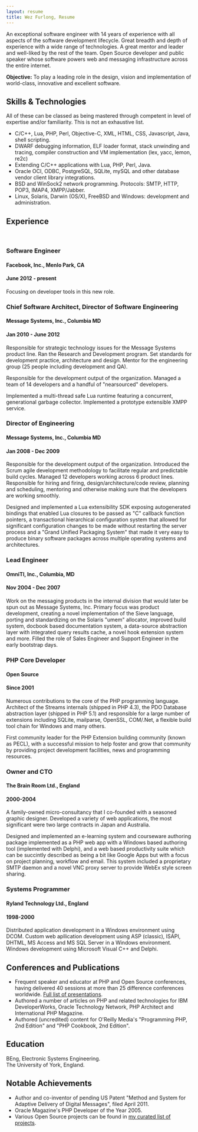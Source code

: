 ```yaml
---
layout: resume
title: Wez Furlong, Resume
---
```


An exceptional software engineer with 14 years of experience with all
aspects of the software development lifecycle.  Great breadth and depth
of experience with a wide range of technologies.  A great mentor and
leader and well-liked by the rest of the team.  Open Source developer
and public speaker whose software powers web and messaging
infrastructure across the entire internet.

**Objective:** To play a leading role in the design, vision and
implementation of world-class, innovative and excellent software.

## Skills & Technologies

All of these can be classed as being mastered through competent in
level of expertise and/or familiarity.  This is not an exhaustive list.

 * C/C++, Lua, PHP, Perl, Objective-C, XML, HTML, CSS, Javascript, Java,
   shell scripting.
 * DWARF debugging information, ELF loader format, stack unwinding and
   tracing, compiler construction and VM implementation (lex, yacc, lemon, re2c)
 * Extending C/C++ applications with Lua, PHP, Perl, Java.
 * Oracle OCI, ODBC, PostgreSQL, SQLite, mySQL and other database vendor client
   library integrations.
 * BSD and WinSock2 network programming. Protocols: SMTP, HTTP, POP3, IMAP4,
   XMPP/Jabber.
 * Linux, Solaris, Darwin (OS/X), FreeBSD and Windows: development and
   administration.

## Experience

<br/>


### Software Engineer
#### Facebook, Inc., Menlo Park, CA
#### June 2012 - present

Focusing on developer tools in this new role.

### Chief Software Architect, Director of Software Engineering
#### Message Systems, Inc., Columbia MD
#### Jan 2010 - June 2012

Responsible for strategic technology issues for the Message Systems
product line.  Ran the Research and Development program.  Set standards
for development practice, architecture and design.  Mentor for the
engineering group (25 people including development and QA).

Responsible for the development output of the organization.  Managed a
team of 14 developers and a handful of "nearsourced" developers.

Implemented a multi-thread safe Lua runtime featuring a concurrent,
generational garbage collector.  Implemented a prototype extensible XMPP
service.

### Director of Engineering
#### Message Systems, Inc., Columbia MD
#### Jan 2008 - Dec 2009

Responsible for the development output of the organization.  Introduced
the Scrum agile development methodology to facilitate regular and
predictable build cycles.  Managed 12 developers working across 6
product lines.  Responsible for hiring and firing,
design/architecture/code review, planning and scheduling, mentoring and
otherwise making sure that the developers are working smoothly.

Designed and implemented a Lua extensibility SDK exposing autogenerated
bindings that enabled Lua closures to be passed as "C" callback function
pointers, a transactional hierarchical configuration system that allowed
for significant configuration changes to be made without restarting the
server process and a "Grand Unified Packaging System" that made it
very easy to produce binary software packages across multiple
operating systems and architectures.

### Lead Engineer
#### OmniTI, Inc., Columbia, MD
#### Nov 2004 - Dec 2007

Work on the messaging products in the internal division that would later
be spun out as Message Systems, Inc.  Primary focus was product
development, creating a novel implementation of the Sieve language,
porting and standardizing on the Solaris "umem" allocator, improved
build system, docbook based documentation system, a data-source
abstraction layer with integrated query results cache, a novel hook
extension system and more.  Filled the role of Sales Engineer and
Support Engineer in the early bootstrap days.

### PHP Core Developer
#### Open Source
#### Since 2001

Numerous contributions to the core of the PHP programming language.
Architect of the Streams internals (shipped in PHP 4.3), the PDO
Database abstraction layer (shipped in PHP 5.1) and responsible for a
large number of extensions including SQLite, mailparse, OpenSSL,
COM/.Net, a flexible build tool chain for Windows and many others.

First community leader for the PHP Extension building community (known
as PECL), with a successful mission to help foster and grow that
community by providing project development facilities, news and
programming resources.

### Owner and CTO
#### The Brain Room Ltd., England
#### 2000-2004

A family-owned micro-consultancy that I co-founded with a seasoned
graphic designer.  Developed a variety of web applications, the most
significant were two large contracts in Japan and Australia.

Designed and implemented an e-learning system and courseware authoring
package implemented as a PHP web app with a Windows based authoring tool
(implemented with Delphi), and a web based productivity suite which can
be succintly described as being a bit like Google Apps but with a focus
on project planning, workflow and email.  This system included a
proprietary SMTP daemon and a novel VNC proxy server to provide WebEx
style screen sharing.

### Systems Programmer
#### Ryland Technology Ltd., England
#### 1998-2000

Distributed application development in a Windows environment using DCOM.
Custom web apllication development using ASP (classic), ISAPI, DHTML, MS
Access and MS SQL Server in a Windows environment.
Windows development using Microsoft Visual C++ and Delphi.

## Conferences and Publications

 * Frequent speaker and educator at PHP and Open Source conferences, having
   delivered 40 sessions at more than 25 difference conferences worldwide.
   [Full list of presentations](http://wezfurlong.org/publications/).
 * Authored a number of articles on PHP and related technologies for IBM
   DeveloperWorks, Oracle Technology Network, PHP Architect and International
   PHP Magazine.
 * Authored (uncredited) content for O'Reilly Media's "Programming PHP, 2nd
   Edition" and "PHP Cookbook, 2nd Edition".

## Education

BEng, Electronic Systems Engineering.  
The University of York, England.

## Notable Achievements

 * Author and co-inventor of pending US Patent "Method and System for
   Adaptive Delivery of Digital Messages", filed April 2011.
 * Oracle Magazine's PHP Developer of the Year 2005.
 * Various Open Source projects can be found in
   [my curated list of projects](http://wezfurlong.org/projects).

